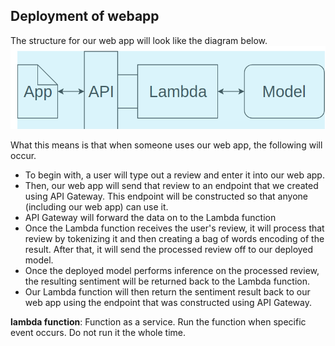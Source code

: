 ## Deployment of webapp

The structure for our web app will look like the diagram below.
![Simple Web App Data Path](web-apps.png)


What this means is that when someone uses our web app, the following will occur.

* To begin with, a user will type out a review and enter it into our web app.
* Then, our web app will send that review to an endpoint that we created using API Gateway. This endpoint will be constructed so that anyone (including our web app) can use it.
* API Gateway will forward the data on to the Lambda function
* Once the Lambda function receives the user's review, it will process that review by tokenizing it and then creating a bag of words encoding of the result. After that, it will send the processed review off to our deployed model.
* Once the deployed model performs inference on the processed review, the resulting sentiment will be returned back to the Lambda function.
* Our Lambda function will then return the sentiment result back to our web app using the endpoint that was constructed using API Gateway.


**lambda function**: Function as a service. Run the function when specific event occurs. Do not run it the whole time.